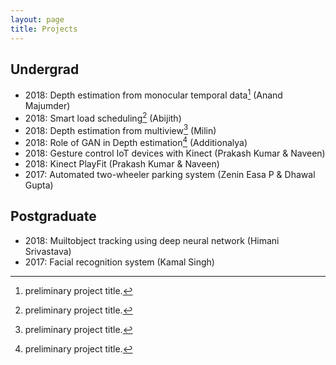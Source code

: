 ```yaml
---
layout: page
title: Projects
---
```


## Undergrad

* 2018: Depth estimation from monocular temporal data[^fn] (Anand Majumder)
* 2018: Smart load scheduling[^fn] (Abijith)
* 2018: Depth estimation from multiview[^fn] (Milin)
* 2018: Role of GAN in Depth estimation[^fn] (Additionalya)
* 2018: Gesture control IoT devices with Kinect (Prakash Kumar & Naveen)
* 2018: Kinect PlayFit (Prakash Kumar & Naveen)
* 2017: Automated two-wheeler parking system (Zenin Easa P & Dhawal Gupta)

## Postgraduate

* 2018: Muiltobject tracking using deep neural network (Himani Srivastava)
* 2017: Facial recognition system (Kamal Singh)

[^fn]: preliminary project title.
